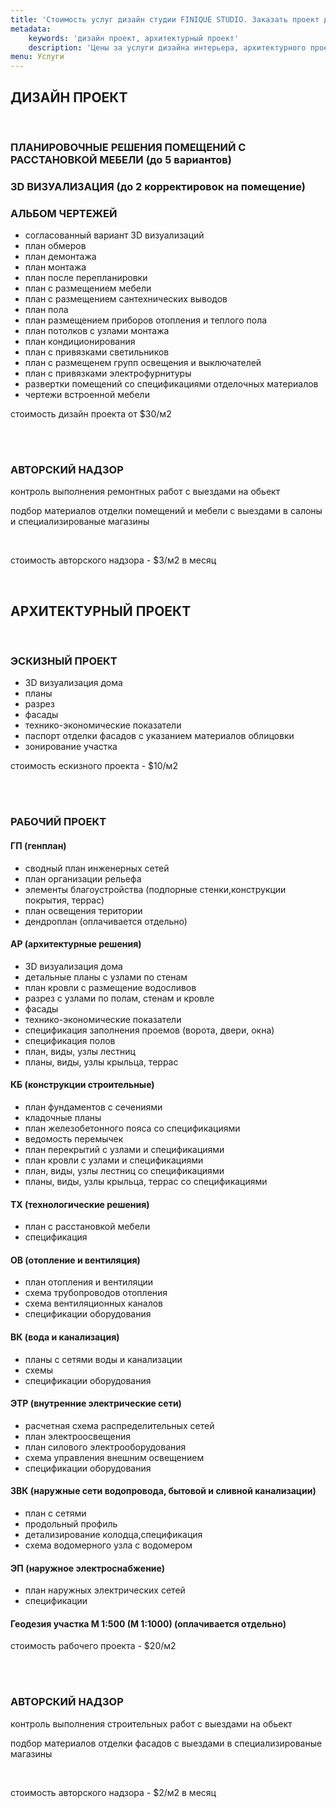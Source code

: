```yaml
---
title: 'Стоимость услуг дизайн студии FINIQUE STUDIO. Заказать проект дизайна интерьера коттеджа, квартиры или офиса, архитектурный проект дома'
metadata:
    keywords: 'дизайн проект, архитектурный проект'
    description: 'Цены за услуги дизайна интерьера, архитектурного проекта и авторского сопровождения. Приемлемые цены. Высокое качество. Узнать стоимость работ.'
menu: Услуги
---
```


<div class="collapsable">
<h2>ДИЗАЙН ПРОЕКТ</h2>
<br/>
<div>
<h3>ПЛАНИРОВОЧНЫЕ РЕШЕНИЯ ПОМЕЩЕНИЙ С РАССТАНОВКОЙ МЕБЕЛИ <span>(до 5 вариантов)</span></h3>
<h3>3D ВИЗУАЛИЗАЦИЯ <span>(до 2 корректировок на помещение)</span></h3>
<h3 class="expandable">АЛЬБОМ ЧЕРТЕЖЕЙ</h3>
<ul>
<li>согласованный вариант 3D визуализаций</li>
<li>план обмеров</li>
<li>план демонтажа</li>
<li>план монтажа</li>
<li>план после перепланировки</li>
<li>план с размещением мебели</li>
<li>план с размещением сантехнических выводов</li>
<li>план пола</li>
<li>план размещением приборов отопления и теплого пола</li>
<li>план потолков с узлами монтажа</li>
<li>план кондиционирования</li>
<li>план с привязками светильников</li>
<li>план с размещенем групп освещения и выключателей</li>
<li>план с привязками электрофурнитуры</li>
<li>развертки помещений со спецификациями отделочных материалов</li>
<li>чертежи встроенной мебели</li>
</ul>
<p>стоимость дизайн проекта от $30/м2</p>
<br/>
<br/>
<h3>АВТОРСКИЙ НАДЗОР</h3>
<p>контроль выполнения ремонтных работ с выездами на обьект</p>
<p>подбор материалов отделки помещений и мебели с выездами в салоны и специализированые магазины</p>
<br/>
<p>стоимость авторского надзора - $3/м2 в месяц</p>
<br/>
</div>
</div>
<div class="collapsable">
<h2>АРХИТЕКТУРНЫЙ ПРОЕКТ</h2>
<br/>
<div>
<h3 class="expandable">ЭСКИЗНЫЙ ПРОЕКТ</h3>
<ul>
<li>3D визуализация дома</li>
<li>планы</li>
<li>разрез</li>
<li>фасады</li>
<li>технико-экономические показатели</li>
<li>паспорт отделки фасадов с указанием материалов облицовки</li>
<li>зонирование участка</li>
</ul>
<p>стоимость ескизного проекта - $10/м2</p>
<br/>
<br/>
<h3>РАБОЧИЙ ПРОЕКТ</h3>
<h4 class="expandable">ГП (генплан)</h4>
<ul>
<li>сводный план инженерных сетей</li>
<li>план организации рельефа</li>
<li>элементы благоустройства (подпорные стенки,конструкции покрытия, террас)</li>
<li>план освещения територии</li>
<li>дендроплан (оплачивается отдельно)</li>
</ul>
<h4 class="expandable">АР (архитектурные решения)</h4>
<ul>
<li>3D визуализация дома</li>
<li>детальные планы с узлами по стенам</li>
<li>план кровли с размещение водосливов</li>
<li>разрез с узлами по полам, стенам и кровле</li>
<li>фасады</li>
<li>технико-экономические показатели</li>
<li>спецификация заполнения проемов (ворота, двери, окна)</li>
<li>спецификация полов</li>
<li>план, виды, узлы лестниц</li>
<li>планы, виды, узлы крыльца, террас</li>
</ul>
<h4 class="expandable">КБ (конструкции строительные)</h4>
<ul>
<li>план фундаментов с сечениями</li>
<li>кладочные планы</li>
<li>план железобетонного пояса со спецификациями</li>
<li>ведомость перемычек</li>
<li>план перекрытий с узлами и спецификациями</li>
<li>план кровли с узлами и спецификациями</li>
<li>план, виды, узлы лестниц со спецификациями</li>
<li>планы, виды, узлы крыльца, террас со спецификациями</li>
</ul>
<h4 class="expandable">ТХ (технологические решения)</h4>
<ul>
<li>план с расстановкой мебели</li>
<li>спецификация</li>
</ul>
<h4 class="expandable">ОВ (отопление и вентиляция)</h4>
<ul>
<li>план отопления и вентиляции</li>
<li>схема трубопроводов отопления</li>
<li>схема вентиляционных каналов</li>
<li>спецификации оборудования</li>
</ul>
<h4 class="expandable">ВК (вода и канализация)</h4>
<ul>
<li>планы с сетями воды и канализации</li>
<li>схемы</li>
<li>спецификации оборудования</li>
</ul>
<h4 class="expandable">ЭТР (внутренние электрические сети)</h4>
<ul>
<li>расчетная схема распределительных сетей</li>
<li>план электроосвещения</li>
<li>план силового электрооборудования</li>
<li>схема управления внешним освещением</li>
<li>спецификации оборудования</li>
</ul>
<h4 class="expandable">ЗВК (наружные сети водопровода, бытовой и сливной канализации)</h4>
<ul>
<li>план с сетями</li>
<li>продольный профиль</li>
<li>детализирование колодца,спецификация</li>
<li>схема водомерного узла с водомером</li>
</ul>
<h4 class="expandable">ЭП (наружное электроснабжение)</h4>
<ul>
<li>план наружных электрических сетей</li>
<li>спецификации</li>
</ul>
<h4>Геодезия участка М 1:500 (М 1:1000) <span>(оплачивается отдельно)</span></h4>
<p>стоимость рабочего проекта - $20/м2</p>
<br/>
<br/>
<h3>АВТОРСКИЙ НАДЗОР</h3>
<p>контроль выполнения строительных работ с выездами на обьект</p>
<p>подбор материалов отделки фасадов с выездами в специализированые магазины</p>
<br/>
<p>стоимость авторского надзора - $2/м2 в месяц</p>
</div>
</div>





















